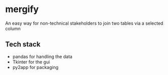 # mergify
An easy way for non-technical stakeholders to join two tables via a selected column

## Tech stack

- pandas for handling the data
- Tkinter for the gui
- py2app for packaging
